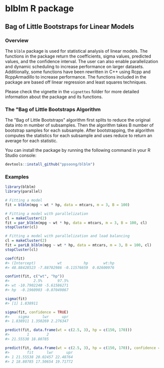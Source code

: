 # blblm R package

<!-- badges: start -->
<!-- badges: end -->

## Bag of Little Bootstraps for Linear Models

### Overview

The `blblm` package is used for statistical analysis of linear models. The functions in the package return the coefficients, sigma values, predicted values, and the confidence interval. The user can also enable parallelization and dynamic scheduling to increase performance on larger datasets. Additionally, some functions have been rewritten in C++ using Rcpp and RcppArmadillo to increase performance. The functions included in the package are based off linear regression and least squares techniques.

Please check the vignette in the `vignettes` folder for more detailed information about the package and its functions.


### The "Bag of Little Bootstraps Algorithm

The "Bag of Little Bootstraps" algorithm first splits to reduce the original data into m number of subsamples. Then the algorithm takes B number of bootstrap samples for each subsample. After bootstrapping, the algorithm computes the statistics for each subsample and uses reduce to return an average for each statistic.

You can install the package by running the following command in your R Studio console:

```r
devtools::install_github("ppsoong/blblm")
```

### Examples

``` r
library(blblm)
library(parallel)

# Fitting a model
fit = blblm(mpg ~ wt * hp, data = mtcars, m = 3, B = 100)

# Fitting a model with parallelization
cl = makeCluster(2)
fit = par_blblm(mpg ~ wt * hp, data = mtcars, m = 3, B = 100, cl)
stopCluster(cl)

# Fitting a model with parallelization and load balancing
cl = makeCluster(2)
fit = parLB_blblm(mpg ~ wt * hp, data = mtcars, m = 3, B = 100, cl)
stopCluster(cl)

coef(fit)
#> (Intercept)          wt          hp       wt:hp 
#> 48.88428523 -7.88702986 -0.11576659  0.02600976

confint(fit, c("wt", "hp"))
#>           2.5%       97.5%
#> wt -10.7902240 -5.61586271
#> hp  -0.1960903 -0.07049867

sigma(fit)
#> [1] 1.838911

sigma(fit, confidence = TRUE)
#>    sigma      lwr      upr 
#> 1.838911 1.350269 2.276347

predict(fit, data.frame(wt = c(2.5, 3), hp = c(150, 170)))
#>        1        2 
#> 21.55538 18.80785

predict(fit, data.frame(wt = c(2.5, 3), hp = c(150, 170)), confidence = TRUE)
#>        fit      lwr      upr
#> 1 21.55538 20.02457 22.48764
#> 2 18.80785 17.50654 19.71772

```
